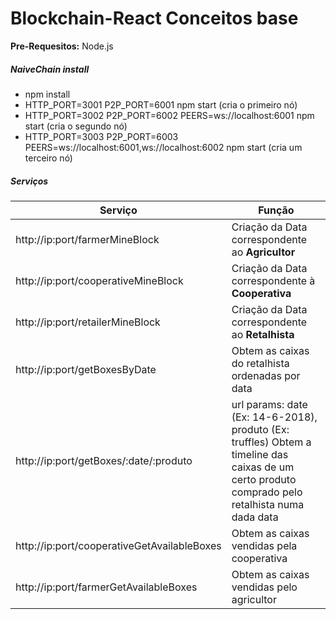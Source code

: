 # Blockchain-React Conceitos base

**Pre-Requesitos:** Node.js

##### NaiveChain install

* npm install
* HTTP_PORT=3001 P2P_PORT=6001 npm start (cria o primeiro nó)
* HTTP_PORT=3002 P2P_PORT=6002 PEERS=ws://localhost:6001 npm start (cria o segundo nó)
* HTTP_PORT=3003 P2P_PORT=6003 PEERS=ws://localhost:6001,ws://localhost:6002 npm start (cria um terceiro nó)

##### Serviços
Serviço      | Função
------------ | -------------
http://ip:port/farmerMineBlock | Criação da Data correspondente ao **Agricultor**
http://ip:port/cooperativeMineBlock | Criação da Data correspondente à **Cooperativa**
http://ip:port/retailerMineBlock | Criação da Data correspondente ao **Retalhista**
http://ip:port/getBoxesByDate | Obtem as caixas do retalhista ordenadas por data
http://ip:port/getBoxes/:date/:produto | url params: date (Ex: 14-6-2018), produto (Ex: truffles) Obtem a timeline das caixas de um certo produto comprado pelo retalhista numa dada data 
http://ip:port/cooperativeGetAvailableBoxes | Obtem as caixas vendidas pela cooperativa
http://ip:port/farmerGetAvailableBoxes |Obtem as caixas vendidas pelo agricultor
